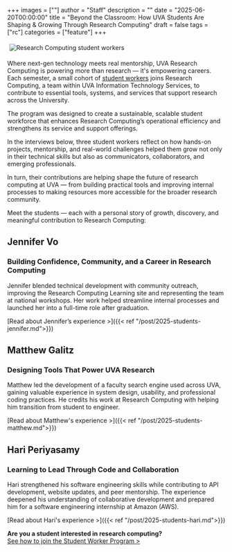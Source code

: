 +++
images = [""]
author = "Staff"
description = ""
date = "2025-06-20T00:00:00"
title = "Beyond the Classroom: How UVA Students Are Shaping & Growing Through Research Computing"
draft = false
tags = ["rc"]
categories = ["feature"]
+++

<img src="/images/2025-students/rc-student-workers.jpg" alt="Research Computing student workers" align="center" style="max-width:100%;padding:5px;">

Where next-gen technology meets real mentorship, UVA Research Computing is powering more than research — it's empowering careers. Each semester, a small cohort of [student workers](https://www.rc.virginia.edu/about/students/) joins Research Computing, a team within UVA Information Technology Services, to contribute to essential tools, systems, and services that support research across the University.

The program was designed to create a sustainable, scalable student workforce that enhances Research Computing’s operational efficiency and strengthens its service and support offerings.

In the interviews below, three student workers reflect on how hands-on projects, mentorship, and real-world challenges helped them grow not only in their technical skills but also as communicators, collaborators, and emerging professionals.

In turn, their contributions are helping shape the future of research computing at UVA — from building practical tools and improving internal processes to making resources more accessible for the broader research community.

Meet the students — each with a personal story of growth, discovery, and meaningful contribution to Research Computing:

## Jennifer Vo

### Building Confidence, Community, and a Career in Research Computing

Jennifer blended technical development with community outreach, improving the Research Computing Learning site and representing the team at national workshops. Her work helped streamline internal processes and launched her into a full-time role after graduation.

[Read about Jennifer’s experience >]({{< ref "/post/2025-students-jennifer.md">}})

## Matthew Galitz

### Designing Tools That Power UVA Research

Matthew led the development of a faculty search engine used across UVA, gaining valuable experience in system design, usability, and professional coding practices. He credits his work at Research Computing with helping him transition from student to engineer.

[Read about Matthew's experience >]({{< ref "/post/2025-students-matthew.md">}})
 
## Hari Periyasamy

### Learning to Lead Through Code and Collaboration

Hari strengthened his software engineering skills while contributing to API development, website updates, and peer mentorship. The experience deepened his understanding of collaborative development and prepared him for a software engineering internship at Amazon (AWS).

[Read about Hari's experience >]({{< ref "/post/2025-students-hari.md">}})

__Are you a student interested in research computing?__  
[See how to join the Student Worker Program >](https://www.rc.virginia.edu/about/students/)